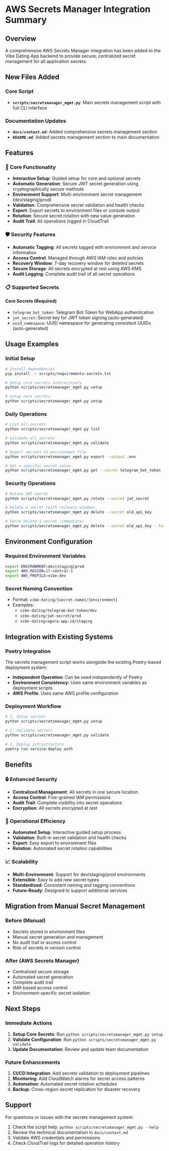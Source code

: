 # AWS Secrets Manager Integration Summary

## Overview

A comprehensive AWS Secrets Manager integration has been added to the Vibe Dating App backend to provide secure, centralized secret management for all application secrets.

## New Files Added

### Core Script
- **`scripts/secretsmanager_mgmt.py`**: Main secrets management script with full CLI interface

### Documentation Updates
- **`docs/context.md`**: Added comprehensive secrets management section
- **`README.md`**: Added secrets management section to main documentation

## Features

### 🔐 Core Functionality
- **Interactive Setup**: Guided setup for core and optional secrets
- **Automatic Generation**: Secure JWT secret generation using cryptographically secure methods
- **Environment Support**: Multi-environment secret management (dev/staging/prod)
- **Validation**: Comprehensive secret validation and health checks
- **Export**: Export secrets to environment files or console output
- **Rotation**: Secure secret rotation with new value generation
- **Audit Trail**: All operations logged in CloudTrail

### 🛡️ Security Features
- **Automatic Tagging**: All secrets tagged with environment and service information
- **Access Control**: Managed through AWS IAM roles and policies
- **Recovery Window**: 7-day recovery window for deleted secrets
- **Secure Storage**: All secrets encrypted at rest using AWS KMS
- **Audit Logging**: Complete audit trail of all secret operations

### 📋 Supported Secrets

#### Core Secrets (Required)
- `telegram_bot_token`: Telegram Bot Token for WebApp authentication
- `jwt_secret`: Secret key for JWT token signing (auto-generated)
- `uuid_namespace`: UUID namespace for generating consistent UUIDs (auto-generated)

## Usage Examples

### Initial Setup
```bash
# Install dependencies
pip install -r scripts/requirements-secrets.txt

# Setup core secrets interactively
python scripts/secretsmanager_mgmt.py setup

# Setup core secrets
python scripts/secretsmanager_mgmt.py setup
```

### Daily Operations
```bash
# List all secrets
python scripts/secretsmanager_mgmt.py list

# Validate all secrets
python scripts/secretsmanager_mgmt.py validate

# Export secrets to environment file
python scripts/secretsmanager_mgmt.py export --output .env

# Get a specific secret value
python scripts/secretsmanager_mgmt.py get --secret telegram_bot_token
```

### Security Operations
```bash
# Rotate JWT secret
python scripts/secretsmanager_mgmt.py rotate --secret jwt_secret

# Delete a secret (with recovery window)
python scripts/secretsmanager_mgmt.py delete --secret old_api_key

# Force delete a secret (immediate)
python scripts/secretsmanager_mgmt.py delete --secret old_api_key --force
```

## Environment Configuration

### Required Environment Variables
```bash
export ENVIRONMENT=dev|staging|prod
export AWS_REGION=il-central-1
export AWS_PROFILE=vibe-dev
```

### Secret Naming Convention
- Format: `vibe-dating/{secret-name}/{environment}`
- Examples:
  - `vibe-dating/telegram-bot-token/dev`
  - `vibe-dating/jwt-secret/prod`
  - `vibe-dating/agora-app-id/staging`

## Integration with Existing Systems

### Poetry Integration
The secrets management script works alongside the existing Poetry-based deployment system:
- **Independent Operation**: Can be used independently of Poetry
- **Environment Consistency**: Uses same environment variables as deployment scripts
- **AWS Profile**: Uses same AWS profile configuration

### Deployment Workflow
```bash
# 1. Setup secrets
python scripts/secretsmanager_mgmt.py setup

# 2. Validate secrets
python scripts/secretsmanager_mgmt.py validate

# 3. Deploy infrastructure
poetry run service-deploy auth
```

## Benefits

### 🔒 Enhanced Security
- **Centralized Management**: All secrets in one secure location
- **Access Control**: Fine-grained IAM permissions
- **Audit Trail**: Complete visibility into secret operations
- **Encryption**: All secrets encrypted at rest

### 🚀 Operational Efficiency
- **Automated Setup**: Interactive guided setup process
- **Validation**: Built-in secret validation and health checks
- **Export**: Easy export to environment files
- **Rotation**: Automated secret rotation capabilities

### 📈 Scalability
- **Multi-Environment**: Support for dev/staging/prod environments
- **Extensible**: Easy to add new secret types
- **Standardized**: Consistent naming and tagging conventions
- **Future-Ready**: Designed to support additional services

## Migration from Manual Secret Management

### Before (Manual)
- Secrets stored in environment files
- Manual secret generation and management
- No audit trail or access control
- Risk of secrets in version control

### After (AWS Secrets Manager)
- Centralized secure storage
- Automated secret generation
- Complete audit trail
- IAM-based access control
- Environment-specific secret isolation

## Next Steps

### Immediate Actions
1. **Setup Core Secrets**: Run `python scripts/secretsmanager_mgmt.py setup`
2. **Validate Configuration**: Run `python scripts/secretsmanager_mgmt.py validate`
3. **Update Documentation**: Review and update team documentation

### Future Enhancements
1. **CI/CD Integration**: Add secrets validation to deployment pipelines
2. **Monitoring**: Add CloudWatch alarms for secret access patterns
3. **Automation**: Automated secret rotation schedules
4. **Backup**: Cross-region secret replication for disaster recovery

## Support

For questions or issues with the secrets management system:
1. Check the script help: `python scripts/secretsmanager_mgmt.py --help`
2. Review the technical documentation in `docs/context.md`
3. Validate AWS credentials and permissions
4. Check CloudTrail logs for detailed operation history 